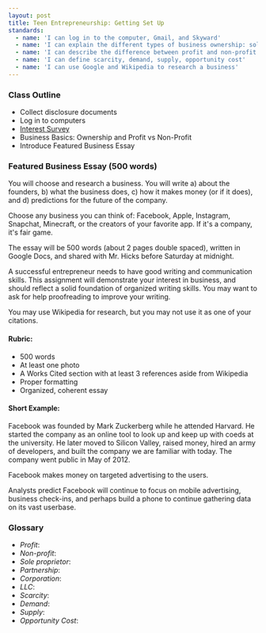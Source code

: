 ```yaml
---
layout: post
title: Teen Entrepreneurship: Getting Set Up
standards:
  - name: 'I can log in to the computer, Gmail, and Skyward'
  - name: 'I can explain the different types of business ownership: sole-proprietor, partnership, and corporation'
  - name: 'I can describe the difference between profit and non-profit'
  - name: 'I can define scarcity, demand, supply, opportunity cost'
  - name: 'I can use Google and Wikipedia to research a business'
---
```


### Class Outline

* Collect disclosure documents
* Log in to computers
* [Interest Survey](https://docs.google.com/a/alpinedistrict.org/forms/d/1lhAE30IivP3QwkiffBaGnrRUJDZmEMBGCbhtwPN8z6k/viewform)
* Business Basics: Ownership and Profit vs Non-Profit
* Introduce Featured Business Essay

### Featured Business Essay (500 words)

You will choose and research a business. You will write a) about the founders, b) what the business does, c) how it makes money (or if it does), and d) predictions for the future of the company.

Choose any business you can think of: Facebook, Apple, Instagram, Snapchat, Minecraft, or the creators of your favorite app. If it's a company, it's fair game.

The essay will be 500 words (about 2 pages double spaced), written in Google Docs, and shared with Mr. Hicks before Saturday at midnight.

A successful entrepreneur needs to have good writing and communication skills. This assignment will demonstrate your interest in business, and should reflect a solid foundation of organized writing skills. You may want to ask for help proofreading to improve your writing.

You may use Wikipedia for research, but you may not use it as one of your citations.

#### Rubric:

* 500 words
* At least one photo
* A Works Cited section with at least 3 references aside from Wikipedia
* Proper formatting
* Organized, coherent essay

#### Short Example:

Facebook was founded by Mark Zuckerberg while he attended Harvard. He started the company as an online tool to look up and keep up with coeds at the university. He later moved to Silicon Valley, raised money, hired an army of developers, and built the company we are familiar with today. The company went public in May of 2012.

Facebook makes money on targeted advertising to the users.

Analysts predict Facebook will continue to focus on mobile advertising, business check-ins, and perhaps build a phone to continue gathering data on its vast userbase.  

### Glossary

* *Profit*: 
* *Non-profit*: 
* *Sole proprietor*: 
* *Partnership*: 
* *Corporation*: 
* *LLC*: 
* *Scarcity*: 
* *Demand*: 
* *Supply*: 
* *Opportunity Cost*: 
